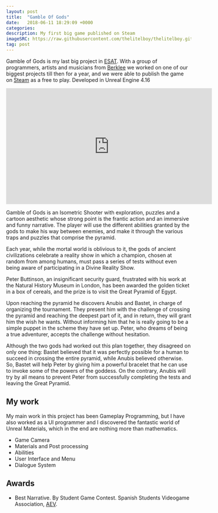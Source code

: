 ```yaml
---
layout: post
title:  "Gamble Of Gods"
date:   2018-06-11 18:29:09 +0000
categories: 
description: My first big game published on Steam
imageSRC: https://raw.githubusercontent.com/thelitelboy/thelitelboy.github.io/master/_assets/GOG.png
tag: post
---
```


Gamble of Gods is my last big project in [ESAT][ESAT-Link]. With a group of programmers, artists and musicians from [Berklee][BERKLEE-Link] we worked on one of our biggest projects till then for a year, and we were able to publish the game on [Steam][STEAM-Link] as a free to play. Developed in Unreal Engine 4.16

<center>
<iframe width="560" height="315" src="https://www.youtube.com/embed/AGRCZtbdsAs" frameborder="0" margin-left="auto" margin-right="auto" allow="accelerometer; autoplay; encrypted-media; gyroscope; picture-in-picture" allowfullscreen></iframe>
</center>

Gamble of Gods is an Isometric Shooter with exploration, puzzles and a cartoon aesthetic whose strong point is the frantic action and an immersive and funny narrative. The player will use the different abilities granted by the gods to make his way between enemies, and make it through the various traps and puzzles that comprise the pyramid.

Each year, while the mortal world is oblivious to it, the gods of ancient
civilizations celebrate a reality show in which a champion, chosen at random from among humans, must pass a series of tests without even being aware of participating in a Divine Reality Show.

Peter Buttinson, an insignificant security guard, frustrated with his work at the Natural History Museum in London, has been awarded the golden ticket in a box of cereals, and the prize is to visit the Great Pyramid of Egypt.

Upon reaching the pyramid he discovers Anubis and Bastet, in charge of organizing the tournament. They present him with the challenge of crossing the pyramid and reaching the deepest part of it, and in return, they will grant him the wish he wants. Without informing him that he is really going to be a simple puppet in the scheme they have set up. Peter, who dreams of being a true adventurer, accepts the challenge
without hesitation.

Although the two gods had worked out this plan together, they disagreed on only one thing: Bastet believed that it was perfectly possible for a human to succeed in crossing the entire pyramid, while Anubis believed otherwise. So, Bastet will help Peter by giving him a powerful bracelet that he can use to invoke some of the powers of the goddess. On the contrary, Anubis will try by all means to prevent Peter from successfully completing the tests and leaving the Great Pyramid.

## My work
My main work in this project has been Gameplay Programming, but I have also worked as a UI programmer and I discovered the fantastic world of Unreal Materials, which in the end are nothing more than mathematics.

* Game Camera
* Materials and Post processing
* Abilities
* User Interface and Menu
* Dialogue System

## Awards

* Best Narrative. By Student Game Contest. Spanish Students Videogame Association, [AEV][AEV-Link].

[ESAT-Link]: http://www.esat.es/
[BERKLEE-Link]: https://valencia.berklee.edu/
[STEAM-Link]: https://store.steampowered.com/app/912730/Gamble_of_Gods/
[AEV-Link]: http://studentgamecontest.aev.org.es/
